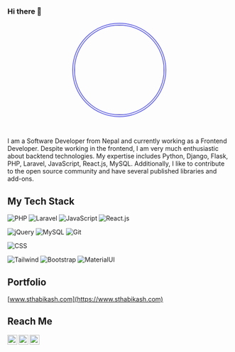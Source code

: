 ### Hi there 👋

<!--
**sthaB-kash/sthaB-kash** is a ✨ _special_ ✨ repository because its `README.md` (this file) appears on your GitHub profile.

Here are some ideas to get you started:

- 🔭 I’m currently working on ...
- 🌱 I’m currently learning ...
- 👯 I’m looking to collaborate on ...
- 🤔 I’m looking for help with ...
- 💬 Ask me about ...
- 📫 How to reach me: ...
- 😄 Pronouns: ...
- ⚡ Fun fact: ...
-->
 
 
 
 <p align="center">
  <a href="https://sthaB-kash.github.io" alt="Bikash Shrestha" title="Bikash Shrestha">
    <img src="https://media-exp1.licdn.com/dms/image/C5103AQEjee_js80gKQ/profile-displayphoto-shrink_200_200/0/1586667682216?e=1645660800&v=beta&t=8Lb5frMAJ28Oh7sCHJzR0IxZVTjdOHhGGLvJsP4cCU8" width="100%" 
         style="width:200px; height:200px;  border-radius: 50%; border:6px double #7070e7;"/> 
   <!--width: 200px; height: 200px; max-width: 100%;border: 2px double red;-->
  </a>
</p>

<br/>

<p>I am a Software Developer from Nepal and currently working as a Frontend Developer. Despite working in the frontend, I am very much enthusiastic about backtend technologies. My expertise includes Python, Django, Flask, PHP, Laravel, JavaScript, React.js, MySQL. Additionally, I like to contribute to the open source community and have several published libraries and add-ons.</p>

## My Tech Stack

![PHP](https://img.shields.io/badge/-PHP-%232c3e50?style=for-the-badge&logo=PHP)
![Laravel](https://img.shields.io/badge/-Laravel-%232c3e50?style=for-the-badge&logo=laravel)
![JavaScript](https://img.shields.io/badge/-JavaScript-%232c3e50?style=for-the-badge&logo=javascript)
![React.js](https://img.shields.io/badge/-React.js-%232c3e50?style=for-the-badge&logo=react)
<!--![Vue.js](https://img.shields.io/badge/-Vue.js-%232c3e50?style=for-the-badge&logo=vuedotjs)
![Node.js](https://img.shields.io/badge/-Node.js-%232c3e50?style=for-the-badge&logo=nodedotjs)
-->
![jQuery](https://img.shields.io/badge/-jQuery-%232c3e50?style=for-the-badge&logo=jQuery)
![MySQL](https://img.shields.io/badge/-MySQL-%232c3e50?style=for-the-badge&logo=MySQL)
![Git](https://img.shields.io/badge/-Git-%232c3e50?style=for-the-badge&logo=git)
<!--![Docker](https://img.shields.io/badge/-Docker-%232c3e50?style=for-the-badge&logo=docker)-->
![CSS](https://img.shields.io/badge/-CSS-%232c3e50?style=for-the-badge&logo=css3)
<!--![Ant Design](https://img.shields.io/badge/-Antd-%232c3e50?style=for-the-badge&logo=ant-design)-->
![Tailwind](https://img.shields.io/badge/-Tailwind-%232c3e50?style=for-the-badge&logo=tailwindcss)
![Bootstrap](https://img.shields.io/badge/-Bootstrap-%232c3e50?style=for-the-badge&logo=Bootstrap)
![MaterialUI](https://img.shields.io/badge/-MaterialUI-%232c3e50?style=for-the-badge&logo=MaterialUI-darkblue)

## Portfolio
[www.sthabikash.com](https://www.sthabikash.com)

## Reach Me
<a href="https://www.linkedin.com/in/bikash-shrestha-90922b183/">
  <img align="left" alt="LinkedIn" width="22px" src="https://cdn.jsdelivr.net/npm/simple-icons@v3/icons/linkedin.svg" />
</a>
<a href="mailto:shresthabikash2073@gmail.com">
  <img align="left" alt="Mail" width="22px" src="https://cdn.jsdelivr.net/npm/simple-icons@v3/icons/gmail.svg" />
</a>
<a href="https://www.facebook.com/bikash.shrestha.56211497/">
  <img align="left" alt="Facebook" width="22px" src="https://cdn.jsdelivr.net/npm/simple-icons@v3/icons/facebook.svg" />
</a>

